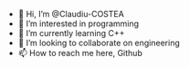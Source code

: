 - 👋 Hi, I’m @Claudiu-COSTEA
- 👀 I’m interested in programming
- 🌱 I’m currently learning C++
- 💞️ I’m looking to collaborate on engineering
- 📫 How to reach me here, Github
